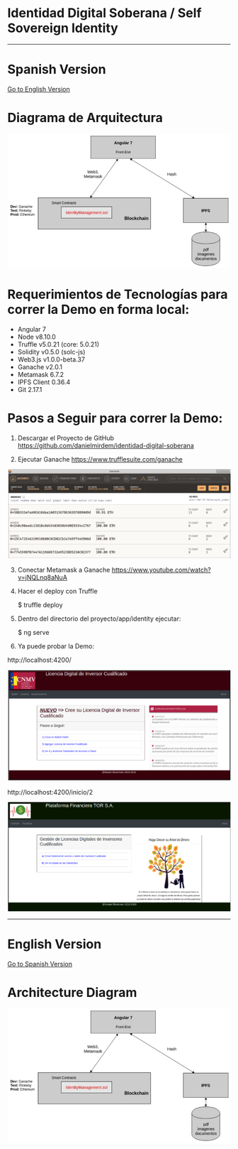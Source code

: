 # Identidad Digital Soberana / Self Sovereign Identity 

----------------------------------------------------------------------------------------------

# Spanish Version 
[Go to English Version](#english-version)


# Diagrama de Arquitectura

![Test Image 1](Identidad-Soberana.png)


# Requerimientos de Tecnologías para correr la Demo en forma local:

- Angular 7
- Node v8.10.0
- Truffle v5.0.21 (core: 5.0.21)
- Solidity v0.5.0 (solc-js)
- Web3.js v1.0.0-beta.37
- Ganache v2.0.1
- Metamask 6.7.2
- IPFS Client 0.36.4
- Git 2.17.1


# Pasos a Seguir para correr la Demo:


1) Descargar el Proyecto de GitHub
https://github.com/danielmirdem/identidad-digital-soberana

2) Ejecutar Ganache
https://www.trufflesuite.com/ganache

![Test Image 1](ganache.png)

3) Conectar Metamask a Ganache
https://www.youtube.com/watch?v=jNQLnq8aNuA

4) Hacer el deploy con Truffle

    $ truffle deploy

5) Dentro del directorio del proyecto/app/identity ejecutar:

    $ ng serve

6) Ya puede probar la Demo:

http://localhost:4200/

![Test Image 1](localhost-4200-cnmv.png)

http://localhost:4200/inicio/2

![Test Image 1](localhost-4000-tor.png)


----------------------------------------------------------------------------------------------
    
# English Version

[Go to Spanish Version](#spanish-version)


# Architecture Diagram

![Test Image 1](Identidad-Soberana.png)

